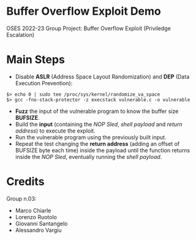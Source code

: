 # Buffer Overflow Exploit Demo
OSES 2022-23 Group Project: Buffer Overflow Exploit (Priviledge Escalation)

# Main Steps
- Disable **ASLR** (Address Space Layout Randomization) and **DEP** (Data Execution Prevention):
```
$> echo 0 | sudo tee /proc/sys/kernel/randomize_va_space
$> gcc -fno-stack-protector -z execstack vulnerable.c -o vulnerable
```
- **Fuzz** the input of the vulnerable program to know the buffer size **BUFSIZE**.
- Build the **input** (containing the _NOP Sled_, _shell payload_ and _return address_) to execute the exploit.
- Run the vulnerable program using the previously built input.
- Repeat the test changing the **return address** (adding an offset of BUFSIZE byte each time) inside the payload until the function returns inside the _NOP Sled_, eventually running the _shell payload_.

# Credits
Group n.03:
- Marco Chiarle
- Lorenzo Ruotolo
- Giovanni Santangelo
- Alessandro Vargiu
